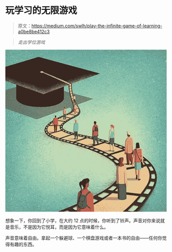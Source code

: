 # 玩学习的无限游戏

> 原文：<https://medium.com/swlh/play-the-infinite-game-of-learning-a0be8be412c3>

> *走出学位游戏*

![](img/c593dd40538fe4a95a682e37c9f79537.png)

想象一下，你回到了小学，在大约 12 点的时候，你听到了铃声。声音对你来说就是音乐，不是因为它悦耳，而是因为它意味着什么。

声音意味着自由。拿起一个躲避球、一个棋盘游戏或者一本书的自由——任何你觉得有趣的东西。